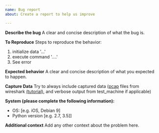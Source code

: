 ```yaml
---
name: Bug report
about: Create a report to help us improve

---
```


**Describe the bug**
A clear and concise description of what the bug is.

**To Reproduce**
Steps to reproduce the behavior:
1. initialize data '...'
2. execute command '....'
3. See error

**Expected behavior**
A clear and concise description of what you expected to happen.

**Capture Data**
Try to always include captured data ([pcap](https://imgur.com/a/5999nMl) files from wireshark [(tutorial)](https://youtu.be/AsDedCgkhnA), and verbose output from test_machine if applicable)

**System (please complete the following information):**
 - OS: [e.g. iOS, Debian 9]
 - Python version [e.g.  2.7, 3.5]]

**Additional context**
Add any other context about the problem here.

